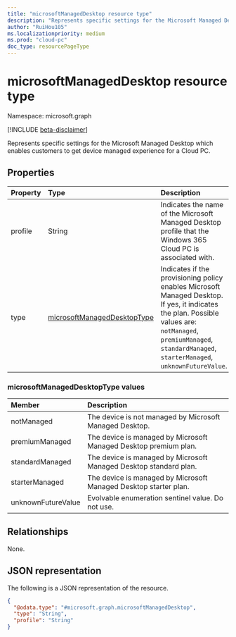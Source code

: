 ```yaml
---
title: "microsoftManagedDesktop resource type"
description: "Represents specific settings for the Microsoft Managed Desktop which enables customers to get device managed experience for a Cloud PC."
author: "RuiHou105"
ms.localizationpriority: medium
ms.prod: "cloud-pc"
doc_type: resourcePageType
---
```


# microsoftManagedDesktop resource type

Namespace: microsoft.graph

[!INCLUDE [beta-disclaimer](../../includes/beta-disclaimer.md)]

Represents specific settings for the Microsoft Managed Desktop which enables customers to get device managed experience for a Cloud PC.

## Properties

|Property|Type|Description|
|:---|:---|:---|
|profile|String|Indicates the name of the Microsoft Managed Desktop profile that the Windows 365 Cloud PC is associated with.|
|type|[microsoftManagedDesktopType](#microsoftmanageddesktoptype-values)|Indicates if the provisioning policy enables Microsoft Managed Desktop. If yes, it indicates the plan. Possible values are: `notManaged`, `premiumManaged`, `standardManaged`, `starterManaged`, `unknownFutureValue`.|

### microsoftManagedDesktopType values

|Member|Description|
|:---|:---|
|notManaged|The device is not managed by Microsoft Managed Desktop.|
|premiumManaged|The device is managed by Microsoft Managed Desktop premium plan.|
|standardManaged|The device is managed by Microsoft Managed Desktop standard plan.|
|starterManaged|The device is managed by Microsoft Managed Desktop starter plan.|
|unknownFutureValue|Evolvable enumeration sentinel value. Do not use.|

## Relationships

None.

## JSON representation

The following is a JSON representation of the resource.
<!-- {
  "blockType": "resource",
  "@odata.type": "microsoft.graph.microsoftManagedDesktop"
}
-->

``` json
{
  "@odata.type": "#microsoft.graph.microsoftManagedDesktop",
  "type": "String",
  "profile": "String"
}
```
